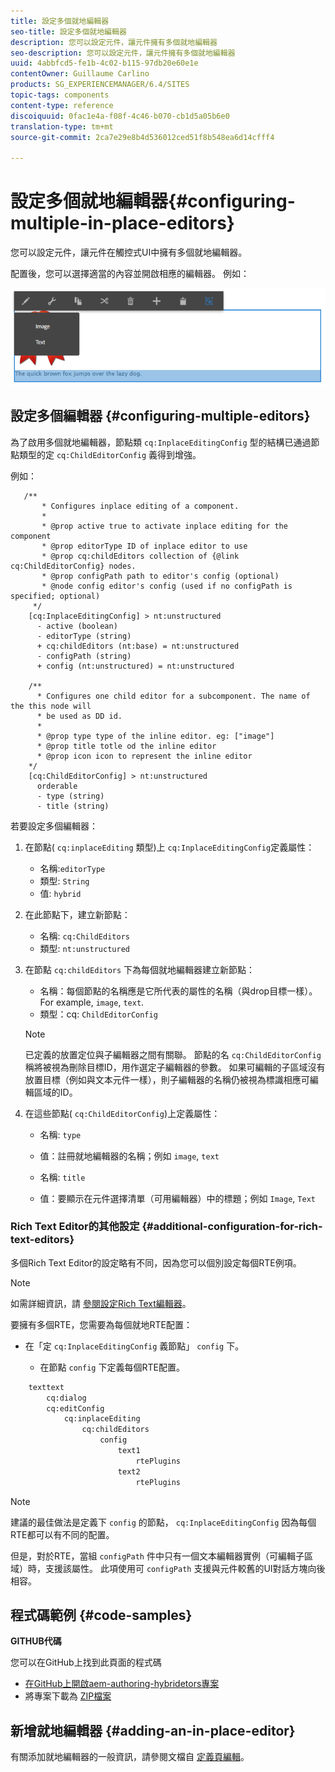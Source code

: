 ```yaml
---
title: 設定多個就地編輯器
seo-title: 設定多個就地編輯器
description: 您可以設定元件，讓元件擁有多個就地編輯器
seo-description: 您可以設定元件，讓元件擁有多個就地編輯器
uuid: 4abbfcd5-fe1b-4c02-b115-97db20e60e1e
contentOwner: Guillaume Carlino
products: SG_EXPERIENCEMANAGER/6.4/SITES
topic-tags: components
content-type: reference
discoiquuid: 0fac1e4a-f08f-4c46-b070-cb1d5a05b6e0
translation-type: tm+mt
source-git-commit: 2ca7e29e8b4d536012ced51f8b548ea6d14cfff4

---
```



# 設定多個就地編輯器{#configuring-multiple-in-place-editors}

您可以設定元件，讓元件在觸控式UI中擁有多個就地編輯器。

配置後，您可以選擇適當的內容並開啟相應的編輯器。 例如：

![chlimage_1-8](assets/chlimage_1-8.png)

## 設定多個編輯器 {#configuring-multiple-editors}

為了啟用多個就地編輯器，節點類 `cq:InplaceEditingConfig` 型的結構已通過節點類型的定 `cq:ChildEditorConfig` 義得到增強。

例如：

```
   /**
       * Configures inplace editing of a component.
       *
       * @prop active true to activate inplace editing for the component
       * @prop editorType ID of inplace editor to use
       * @prop cq:childEditors collection of {@link cq:ChildEditorConfig} nodes.
       * @prop configPath path to editor's config (optional)
       * @node config editor's config (used if no configPath is specified; optional)
     */
    [cq:InplaceEditingConfig] > nt:unstructured
      - active (boolean)
      - editorType (string)
      + cq:childEditors (nt:base) = nt:unstructured
      - configPath (string)
      + config (nt:unstructured) = nt:unstructured

    /**
      * Configures one child editor for a subcomponent. The name of the this node will
      * be used as DD id.
      *
      * @prop type type of the inline editor. eg: ["image"]
      * @prop title totle od the inline editor
      * @prop icon icon to represent the inline editor
    */
    [cq:ChildEditorConfig] > nt:unstructured
      orderable
      - type (string)
      - title (string)
```

若要設定多個編輯器：

1. 在節點( `cq:inplaceEditing` 類型)上 `cq:InplaceEditingConfig`定義屬性：

   * 名稱:`editorType`
   * 類型: `String`
   * 值: `hybrid`

1. 在此節點下，建立新節點：

   * 名稱: `cq:ChildEditors`
   * 類型: `nt:unstructured`

1. 在節點 `cq:childEditors` 下為每個就地編輯器建立新節點：

   * 名稱：每個節點的名稱應是它所代表的屬性的名稱（與drop目標一樣）。 For example, `image`, `text`.
   * 類型：cq: `ChildEditorConfig`
   >[!NOTE]
   >
   >已定義的放置定位與子編輯器之間有關聯。 節點的名 `cq:ChildEditorConfig` 稱將被視為刪除目標ID，用作選定子編輯器的參數。 如果可編輯的子區域沒有放置目標（例如與文本元件一樣），則子編輯器的名稱仍被視為標識相應可編輯區域的ID。

1. 在這些節點( `cq:ChildEditorConfig`)上定義屬性：

   * 名稱: `type`
   * 值：註冊就地編輯器的名稱；例如 `image`, `text`

   * 名稱: `title`
   * 值：要顯示在元件選擇清單（可用編輯器）中的標題；例如 `Image`, `Text`

### Rich Text Editor的其他設定 {#additional-configuration-for-rich-text-editors}

多個Rich Text Editor的設定略有不同，因為您可以個別設定每個RTE例項。

>[!NOTE]
>
>如需詳細資訊，請 [參閱設定Rich Text編輯器](/help/sites-administering/rich-text-editor.md)。

要擁有多個RTE，您需要為每個就地RTE配置：

* 在「定 `cq:InplaceEditingConfig` 義節點」 `config` 下。

   * 在節點 `config` 下定義每個RTE配置。

```xml
    texttext
        cq:dialog
        cq:editConfig
            cq:inplaceEditing
                cq:childEditors
                    config
                        text1
                            rtePlugins
                        text2
                            rtePlugins
```

>[!NOTE]
>
>建議的最佳做法是定義下 `config` 的節點， `cq:InplaceEditingConfig` 因為每個RTE都可以有不同的配置。
>
>但是，對於RTE，當組 `configPath` 件中只有一個文本編輯器實例（可編輯子區域）時，支援該屬性。 此項使用可 `configPath` 支援與元件較舊的UI對話方塊向後相容。

## 程式碼範例 {#code-samples}

**GITHUB代碼**

您可以在GitHub上找到此頁面的程式碼

* [在GitHub上開啟aem-authoring-hybridetors專案](https://github.com/Adobe-Marketing-Cloud/aem-authoring-hybrideditors)
* 將專案下載為 [ZIP檔案](https://github.com/Adobe-Marketing-Cloud/aem-authoring-hybrideditors/archive/master.zip)

## 新增就地編輯器 {#adding-an-in-place-editor}

有關添加就地編輯器的一般資訊，請參閱文檔自 [定義頁編輯](/help/sites-developing/customizing-page-authoring-touch.md#add-new-in-place-editor)。

